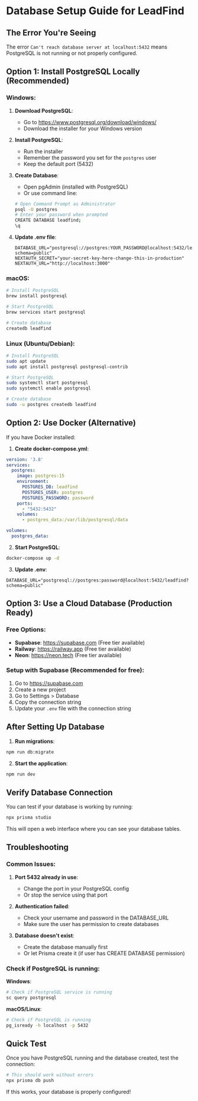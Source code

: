 # Database Setup Guide for LeadFind

## The Error You're Seeing

The error `Can't reach database server at localhost:5432` means PostgreSQL is not running or not properly configured.

## Option 1: Install PostgreSQL Locally (Recommended)

### Windows:
1. **Download PostgreSQL**:
   - Go to https://www.postgresql.org/download/windows/
   - Download the installer for your Windows version

2. **Install PostgreSQL**:
   - Run the installer
   - Remember the password you set for the `postgres` user
   - Keep the default port (5432)

3. **Create Database**:
   - Open pgAdmin (installed with PostgreSQL)
   - Or use command line:
   ```bash
   # Open Command Prompt as Administrator
   psql -U postgres
   # Enter your password when prompted
   CREATE DATABASE leadfind;
   \q
   ```

4. **Update .env file**:
   ```env
   DATABASE_URL="postgresql://postgres:YOUR_PASSWORD@localhost:5432/leadfind?schema=public"
   NEXTAUTH_SECRET="your-secret-key-here-change-this-in-production"
   NEXTAUTH_URL="http://localhost:3000"
   ```

### macOS:
```bash
# Install PostgreSQL
brew install postgresql

# Start PostgreSQL
brew services start postgresql

# Create database
createdb leadfind
```

### Linux (Ubuntu/Debian):
```bash
# Install PostgreSQL
sudo apt update
sudo apt install postgresql postgresql-contrib

# Start PostgreSQL
sudo systemctl start postgresql
sudo systemctl enable postgresql

# Create database
sudo -u postgres createdb leadfind
```

## Option 2: Use Docker (Alternative)

If you have Docker installed:

1. **Create docker-compose.yml**:
```yaml
version: '3.8'
services:
  postgres:
    image: postgres:15
    environment:
      POSTGRES_DB: leadfind
      POSTGRES_USER: postgres
      POSTGRES_PASSWORD: password
    ports:
      - "5432:5432"
    volumes:
      - postgres_data:/var/lib/postgresql/data

volumes:
  postgres_data:
```

2. **Start PostgreSQL**:
```bash
docker-compose up -d
```

3. **Update .env**:
```env
DATABASE_URL="postgresql://postgres:password@localhost:5432/leadfind?schema=public"
```

## Option 3: Use a Cloud Database (Production Ready)

### Free Options:
- **Supabase**: https://supabase.com (Free tier available)
- **Railway**: https://railway.app (Free tier available)
- **Neon**: https://neon.tech (Free tier available)

### Setup with Supabase (Recommended for free):
1. Go to https://supabase.com
2. Create a new project
3. Go to Settings > Database
4. Copy the connection string
5. Update your `.env` file with the connection string

## After Setting Up Database

1. **Run migrations**:
```bash
npm run db:migrate
```

2. **Start the application**:
```bash
npm run dev
```

## Verify Database Connection

You can test if your database is working by running:

```bash
npx prisma studio
```

This will open a web interface where you can see your database tables.

## Troubleshooting

### Common Issues:

1. **Port 5432 already in use**:
   - Change the port in your PostgreSQL config
   - Or stop the service using that port

2. **Authentication failed**:
   - Check your username and password in the DATABASE_URL
   - Make sure the user has permission to create databases

3. **Database doesn't exist**:
   - Create the database manually first
   - Or let Prisma create it (if user has CREATE DATABASE permission)

### Check if PostgreSQL is running:

**Windows**:
```bash
# Check if PostgreSQL service is running
sc query postgresql
```

**macOS/Linux**:
```bash
# Check if PostgreSQL is running
pg_isready -h localhost -p 5432
```

## Quick Test

Once you have PostgreSQL running and the database created, test the connection:

```bash
# This should work without errors
npx prisma db push
```

If this works, your database is properly configured!
